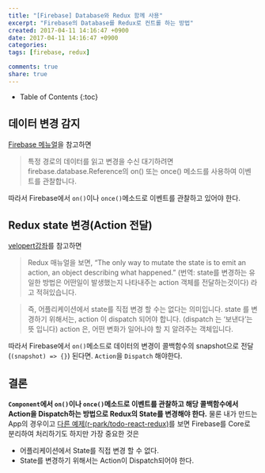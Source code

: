 ```yaml
---
title: "[Firebase] Database와 Redux 함께 사용"
excerpt: "Firebase의 Database를 Redux로 컨트롤 하는 방법"
created: 2017-04-11 14:16:47 +0900
date: 2017-04-11 14:16:47 +0900
categories:
tags: [firebase, redux]

comments: true
share: true
---
```


- Table of Contents
  {:toc}

## 데이터 변경 감지

[Firebase 메뉴얼](https://firebase.google.com/docs/database/web/read-and-write?hl=ko#listen_for_value_events)을 참고하면

> 특정 경로의 데이터를 읽고 변경을 수신 대기하려면 firebase.database.Reference의 on() 또는 once() 메소드를 사용하여 이벤트를 관찰합니다.

따라서 Firebase에서 `on()`이나 `once()`메소드로 이벤트를 관찰하고 있어야 한다.

## Redux state 변경(Action 전달)

[velopert강좌](https://velopert.com/1225)를 참고하면

> Redux 매뉴얼을 보면, “The only way to mutate the state is to emit an action, an object describing what happened.” (번역: state를 변경하는 유일한 방법은 어떤일이 발생했는지 나타내주는 action 객체를 전달하는것이다) 라고 적혀있습니다.

> 즉, 어플리케이션에서 state를 직접 변경 할 수는 없다는 의미입니다. state 를 변경하기 위해서는, action 이 dispatch 되어야 합니다. (dispatch 는 ‘보낸다’는 뜻 입니다) action 은, 어떤 변화가 일어나야 할 지 알려주는 객체입니다.

따라서 Firebase에서 `on()`메소드로 데이터의 변경이 콜백함수의 snapshot으로 전달(`(snapshot) => {}`) 된다면. `Action`을 `Dispatch` 해야한다.

## 결론

**`Component`에서 `on()`이나 `once()`메소드로 이벤트를 관찰하고 해당 콜백함수에서 Action을 Dispatch하는 방법으로 Redux의 State를 변경해야 한다.**
물론 내가 만드는 App의 경우이고 [다른 예제(r-park/todo-react-redux)](https://github.com/r-park/todo-react-redux)를 보면 Firebase를 Core로 분리하여 처리하기도 하지만 가장 중요한 것은

- 어플리케이션에서 State를 직접 변경 할 수 없다.
- State를 변경하기 위해서는 Action이 Dispatch되어야 한다.
